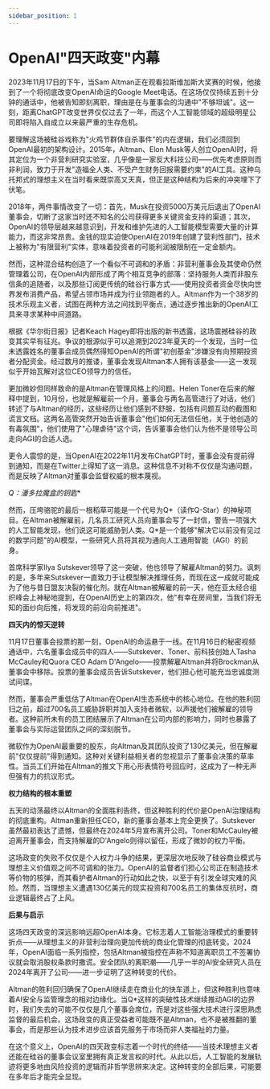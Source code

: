 ```yaml
---
sidebar_position: 1
---
```


# OpenAI"四天政变"内幕

2023年11月17日的下午，当Sam Altman正在观看拉斯维加斯大奖赛的时候，他接到了一个将彻底改变OpenAI命运的Google Meet电话。在这场仅仅持续五到十分钟的通话中，他被告知即刻离职，理由是在与董事会的沟通中"不够坦诚"。这一刻，距离ChatGPT改变世界仅仅过去了一年，而这个人工智能领域的超级明星公司即将陷入自成立以来最严重的生存危机。

要理解这场被硅谷戏称为"火鸡节群体自杀事件"的内在逻辑，我们必须回到OpenAI最初的架构设计。2015年，Altman、Elon Musk等人创立OpenAI时，将其定位为一个非营利研究实验室，几乎像是一家反大科技公司——优先考虑原则而非利润，致力于开发"造福全人类、不受产生财务回报需要约束"的AI工具。这种乌托邦式的理想主义在当时看来既崇高又天真，但正是这种结构为后来的冲突埋下了伏笔。

2018年，两件事情改变了一切：首先，Musk在投资5000万美元后退出了OpenAI董事会，切断了这家当时还不知名的公司获得更多关键资金支持的渠道；其次，OpenAI的领导层越来越意识到，开发和维护先进的人工智能模型需要大量的计算能力，而这非常昂贵。金钱的现实迫使OpenAI在2019年创建了营利性部门，技术上被称为"有限营利"实体，意味着投资者的可能利润被限制在一定金额内。

然而，这种混合结构创造了一个看似不可调和的矛盾：非营利董事会及其使命仍然管理着公司，在OpenAI内部形成了两个相互竞争的部落：坚持服务人类而非股东信条的追随者，以及那些订阅更传统的硅谷行事方式——使用投资者资金尽快向世界发布消费产品，希望占领市场并成为行业领跑者的人。Altman作为一个38岁的技术乐观主义者，试图在两种方法之间找到平衡点，通过逐步推出新的OpenAI工具来寻求某种中间道路。

根据《华尔街日报》记者Keach Hagey即将出版的新书透露，这场震撼硅谷的政变其实早有征兆。争议的根源似乎可以追溯到2023年夏天的一个发现，当时一位未透露姓名的董事会成员偶然得知OpenAI的所谓"初创基金"涉嫌没有向预期投资者分配资金。经过数月的推诿，董事会发现Altman本人拥有该基金——这一发现似乎开始瓦解对这位CEO领导力的信任。

更加微妙但同样致命的是Altman在管理风格上的问题。Helen Toner在后来的解释中提到，10月份，也就是解雇前一个月，董事会与两名高管进行了对话，他们转述了与Altman的经历，这些经历让他们感到不舒服，包括有问题互动的截图和谎言文档。这两名高管突然开始告诉董事会"他们如何无法信任他，关于他创造的有毒氛围"，他们使用了"心理虐待"这个词，告诉董事会他们认为他不是领导公司走向AGI的合适人选。

更令人震惊的是，当OpenAI在2022年11月发布ChatGPT时，董事会没有提前得到通知，而是在Twitter上得知了这一消息。这种信息不对称不仅仅是沟通问题，而是反映了Altman对董事会监督权威的根本蔑视。

**Q*：潘多拉魔盒的钥匙**

然而，压垮骆驼的最后一根稻草可能是一个代号为Q*（读作Q-Star）的神秘项目。在Altman被解雇前，几名员工研究人员向董事会写了一封信，警告一项强大的人工智能发现，他们说这可能威胁到人类。Q*是一个能够"解决它以前没有见过的数学问题"的AI模型，一些研究人员将其视为通向人工通用智能（AGI）的前身。

首席科学家Ilya Sutskever领导了这一突破，他也领导了解雇Altman的努力。讽刺的是，多年来Sutskever一直致力于让模型解决推理任务，而现在这一成就可能成为了他与昔日盟友决裂的催化剂。就在Altman被解雇的前一天，他在亚太经合组织峰会上神秘地提到，在OpenAI历史上的第四次，他"有幸在房间里，当我们将无知的面纱向后推，将发现的前沿向前推进"。

**四天内的惊天逆转**

11月17日董事会投票的那一刻，OpenAI的命运悬于一线。在11月16日的秘密视频通话中，六名董事会成员中的四人——Sutskever、Toner、前科技创始人Tasha McCauley和Quora CEO Adam D'Angelo——投票解雇Altman并将Brockman从董事会中移除。投票的董事会成员告诉Sutskever，他们担心他可能充当忠诚度测试间谍。

然而，董事会严重低估了Altman在OpenAI生态系统中的核心地位。在他的胜利回归之前，超过700名员工威胁辞职并加入支持者微软，以声援他们被解雇的领导者。这种前所未有的员工团结展示了Altman在公司内部的影响力，同时也暴露了董事会与实际运营团队之间的深刻脱节。

微软作为OpenAI最重要的股东，向Altman及其团队投资了130亿美元，但在解雇前"仅仅提前"得到通知。这种对关键利益相关者的忽视显示了董事会决策的草率性。当员工们开始在Altman的推文下用心形表情符号回应时，这成为了一种无声但强有力的抗议形式。

**权力结构的根本重塑**

五天的动荡最终以Altman的全面胜利告终，但这种胜利的代价是OpenAI治理结构的彻底重构。Altman重新担任CEO，新的董事会基本上完全更换了。Sutskever虽然最初表达了遗憾，但最终在2024年5月宣布离开公司。Toner和McCauley被迫离开董事会，而支持解雇的D'Angelo则得以留任，形成了微妙的权力平衡。

这场政变的失败不仅仅是个人权力斗争的结果，更深层次地反映了硅谷商业模式与理想主义价值观之间不可调和的张力。OpenAI的监督者们担心公司正在制造技术等价物的核弹，而其看护者Altman的行动如此之快，以至于有引发全球灾难的风险。然而，当理想主义遭遇130亿美元的现实投资和700名员工的集体反抗时，商业逻辑最终占了上风。

**后果与启示**

这场四天政变的深远影响远超OpenAI本身。它标志着人工智能治理模式的重要转折点——从理想主义的非营利治理向更加传统的商业化管理的彻底转变。2024年，OpenAI面临一系列指控，包括Altman被指控在声称不知道离职员工不签署协议就会取消股权条款时撒谎。安全团队的离职潮——几乎一半的AI安全研究人员在2024年离开了公司——进一步证明了这种转变的代价。

Altman的胜利回归确保了OpenAI继续走在商业化的快车道上，但这种胜利也意味着AI安全与监管理念的相对边缘化。当Q*这样的突破性技术继续推动AGI的边界时，我们失去的可能不仅仅是几个董事会席位，而是对这些强大技术进行深思熟虑监督的最后机会。这场政变的真正受益者可能既不是Altman，也不是被推翻的董事会，而是那些认为技术进步应该首先服务于市场而非人类福祉的力量。

在这个意义上，OpenAI的四天政变标志着一个时代的终结——当技术理想主义者还能在硅谷的董事会议室里拥有真正发言权的时代。从此以后，人工智能的发展轨迹将更多地由风险投资的逻辑而非哲学思辨来决定。这种转变的全部后果，可能要在多年后才能完全显现。